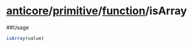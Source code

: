 # [anticore](../../../../../#reference)/[primitive](../../#reference)/[function](../#reference)/<a name="reference">isArray</a>

##Usage

```js
isArray(value)
```